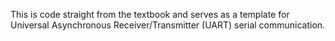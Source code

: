 This is code straight from the textbook and serves as a template for Universal Asynchronous Receiver/Transmitter (UART) serial communication.
